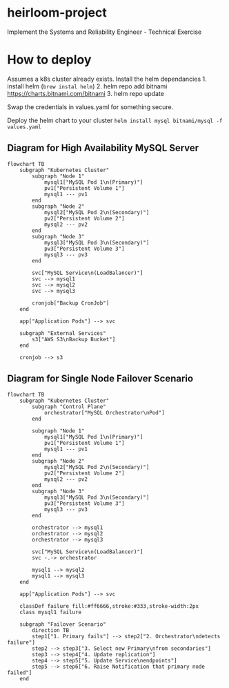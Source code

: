 # heirloom-project
Implement the Systems and Reliability Engineer - Technical Exercise

# How to deploy

Assumes a k8s cluster already exists.
Install the helm dependancies
    1.  install helm (`brew instal helm`)
    2.  helm repo add bitnami https://charts.bitnami.com/bitnami
    3.  helm repo update

Swap the credentials in values.yaml for something secure.

Deploy the helm chart to your cluster
`helm install mysql bitnami/mysql -f values.yaml`

## Diagram for High Availability MySQL Server
```mermaid
flowchart TB
    subgraph "Kubernetes Cluster"
        subgraph "Node 1"
            mysql1["MySQL Pod 1\n(Primary)"]
            pv1["Persistent Volume 1"]
            mysql1 --- pv1
        end
        subgraph "Node 2"
            mysql2["MySQL Pod 2\n(Secondary)"]
            pv2["Persistent Volume 2"]
            mysql2 --- pv2
        end
        subgraph "Node 3"
            mysql3["MySQL Pod 3\n(Secondary)"]
            pv3["Persistent Volume 3"]
            mysql3 --- pv3
        end

        svc["MySQL Service\n(LoadBalancer)"]
        svc --> mysql1
        svc --> mysql2
        svc --> mysql3

        cronjob["Backup CronJob"]
    end

    app["Application Pods"] --> svc

    subgraph "External Services"
        s3["AWS S3\nBackup Bucket"]
    end

    cronjob --> s3
```

## Diagram for Single Node Failover Scenario
```mermaid
flowchart TB
    subgraph "Kubernetes Cluster"
        subgraph "Control Plane"
            orchestrator["MySQL Orchestrator\nPod"]
        end

        subgraph "Node 1"
            mysql1["MySQL Pod 1\n(Primary)"]
            pv1["Persistent Volume 1"]
            mysql1 --- pv1
        end
        subgraph "Node 2"
            mysql2["MySQL Pod 2\n(Secondary)"]
            pv2["Persistent Volume 2"]
            mysql2 --- pv2
        end
        subgraph "Node 3"
            mysql3["MySQL Pod 3\n(Secondary)"]
            pv3["Persistent Volume 3"]
            mysql3 --- pv3
        end

        orchestrator --> mysql1
        orchestrator --> mysql2
        orchestrator --> mysql3

        svc["MySQL Service\n(LoadBalancer)"]
        svc -.-> orchestrator

        mysql1 --> mysql2
        mysql1 --> mysql3
    end

    app["Application Pods"] --> svc

    classDef failure fill:#ff6666,stroke:#333,stroke-width:2px
    class mysql1 failure

    subgraph "Failover Scenario"
        direction TB
        step1["1. Primary fails"] --> step2["2. Orchestrator\ndetects failure"]
        step2 --> step3["3. Select new Primary\nfrom secondaries"]
        step3 --> step4["4. Update replication"]
        step4 --> step5["5. Update Service\nendpoints"]
        step5 --> step6["6. Raise Notification that primary node failed"]
    end
```